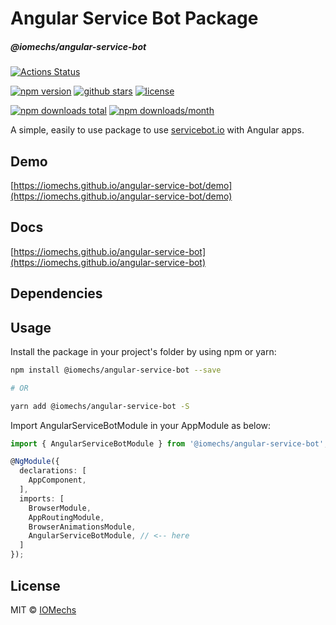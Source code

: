 # Angular Service Bot Package
##### @iomechs/angular-service-bot

[![Actions Status](https://github.com/iomechs/angular-service-bot/workflows/CI/badge.svg)](https://github.com/iomechs/angular-service-bot/actions)


<a href="https://www.npmjs.com/package/@iomechs/angular-service-bot"><img src="https://img.shields.io/npm/v/@iomechs/angular-service-bot.svg" alt="npm version" ></a>
<a href="https://www.npmjs.com/package/@iomechs/angular-service-bot"><img src="https://img.shields.io/github/stars/IOMechs/angular-service-bot.svg?style=social&label=Star&style=flat-square" alt="github stars" ></a>
<a href="https://www.npmjs.com/package/@iomechs/angular-service-bot"><img src="https://img.shields.io/npm/l/@iomechs/angular-service-bot.svg?style=flat-square" alt="license" ></a>

<a href="https://www.npmjs.com/package/@iomechs/angular-service-bot"><img src="https://img.shields.io/npm/dt/@iomechs/angular-service-bot.svg?style=flat-square" alt="npm downloads total" ></a>
<a href="https://www.npmjs.com/package/ngx-device-detector"><img src="https://img.shields.io/npm/dm/@iomechs/angular-service-bot.svg" alt="npm downloads/month" ></a>


A simple, easily to use package to use [servicebot.io](https://www.servicebot.io/) with Angular apps.

## Demo

[https://iomechs.github.io/angular-service-bot/demo](https://iomechs.github.io/angular-service-bot/demo)

## Docs

[https://iomechs.github.io/angular-service-bot](https://iomechs.github.io/angular-service-bot)

## Dependencies


## Usage

Install the package in your project's folder by using npm or yarn:
```bash
npm install @iomechs/angular-service-bot --save

# OR

yarn add @iomechs/angular-service-bot -S
```

Import AngularServiceBotModule in your AppModule as below:

```typescript
import { AngularServiceBotModule } from '@iomechs/angular-service-bot';

@NgModule({
  declarations: [
    AppComponent,
  ],
  imports: [
    BrowserModule,
    AppRoutingModule,
    BrowserAnimationsModule,
    AngularServiceBotModule, // <-- here
  ]
});
```

## License

MIT © [IOMechs](https://github.com/IOmechs)

